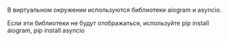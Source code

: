 В виртуальном окружении используются библиотеки aiogram и asyncio.

Если эти библиотеки не будут отображаться, используйте pip install aiogram, pip install asyncio

